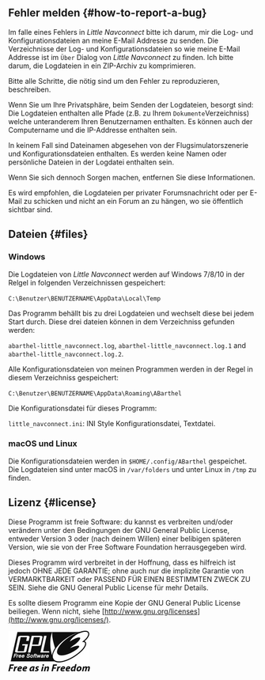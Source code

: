 ## Fehler melden {#how-to-report-a-bug}

Im falle eines Fehlers in _Little Navconnect_ bitte ich darum, mir die Log- und Konfigurationsdateien an meine E-Mail Addresse zu senden. Die Verzeichnisse der Log- und Konfigurationsdateien so wie meine E-Mail Addresse ist im `Über` Dialog von _Little Navconnect_ zu finden. Ich bitte darum, die Logdateien in ein ZIP-Archiv zu komprimieren.

Bitte alle Schritte, die nötig sind um den Fehler zu reproduzieren, beschreiben.

Wenn Sie um Ihre Privatsphäre, beim Senden der Logdateien, besorgt sind: Die Logdateien enthalten alle Pfade (z.B. zu Ihrem `Dokumente`Verzeichniss) welche unteranderem Ihren Benutzernamen enthalten. Es können auch der Computername und die IP-Addresse enthalten sein.

In keinem Fall sind Dateinamen abgesehen von der Flugsimulatorszenerie und Konfigurationsdateien enthalten. Es werden keine Namen oder persönliche Dateien in der Logdatei enthalten sein.

Wenn Sie sich dennoch Sorgen machen, entfernen Sie diese Informationen.

Es wird empfohlen, die Logdateien per privater Forumsnachricht oder per E-Mail zu schicken und nicht an ein Forum an zu hängen, wo sie öffentlich sichtbar sind.

## Dateien {#files}

### Windows

Die Logdateien von _Little Navconnect_ werden auf Windows 7/8/10 in der Relgel in folgenden Verzeichnissen gespeichert:

`C:\Benutzer\BENUTZERNAME\AppData\Local\Temp`

Das Programm behällt bis zu drei Logdateien und wechselt diese bei jedem Start durch. Diese drei dateien können in dem Verzeichniss gefunden werden:

`abarthel-little_navconnect.log`, `abarthel-little_navconnect.log.1` and `abarthel-little_navconnect.log.2`.

Alle Konfigurationsdateien von meinen Programmen werden in der Regel in diesem Verzeichniss gespeichert:

`C:\Benutzer\BENUTZERNAME\AppData\Roaming\ABarthel`

Die Konfigurationsdatei für dieses Programm:

`little_navconnect.ini`: INI Style Konfigurationsdatei, Textdatei.

### macOS und Linux

Die Konfigurationsdateien werden in `$HOME/.config/ABarthel` gespeichet. Die Logdateien sind unter macOS in `/var/folders` und unter Linux in `/tmp` zu finden.

## Lizenz {#license}

Diese Programm ist freie Software: du kannst es verbreiten und/oder verändern unter den Bedingungen der GNU General Public License, entweder Version 3 oder (nach deinem Willen) einer belibigen späteren Version,  wie sie von der Free Software Foundation herrausgegeben wird.

Dieses Programm wird verbreitet in der Hoffnung, dass es hilfreich ist jedoch OHNE JEDE GARANTIE; ohne auch nur die implizite Garantie von VERMARKTBARKEIT oder PASSEND FÜR EINEN BESTIMMTEN ZWECK ZU SEIN. Siehe die GNU General Public License für mehr Details.

Es sollte diesem Programm eine Kopie der GNU General Public License beiliegen. Wenn nicht, siehe [http://www.gnu.org/licenses](http://www.gnu.org/licenses/).

![GPL V3](../images/gpl-v3-logo.jpg)
